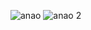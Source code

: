 ![anao](https://www.google.com/url?sa=i&url=https%3A%2F%2Fwww.youtube.com%2Fwatch%3Fv%3D3_eozHH19QU&psig=AOvVaw3k0XdF1wI9zRDHh6Hd0mfz&ust=1627670991254000&source=images&cd=vfe&ved=0CAsQjRxqFwoTCIiNn4z5iPICFQAAAAAdAAAAABAD)
![anao 2](https://www.google.com/url?sa=i&url=https%3A%2F%2Fwww.youtube.com%2Fwatch%3Fv%3DSjYxnf6Iaxc&psig=AOvVaw3k0XdF1wI9zRDHh6Hd0mfz&ust=1627670991254000&source=images&cd=vfe&ved=0CAsQjRxqFwoTCIiNn4z5iPICFQAAAAAdAAAAABAJ)
